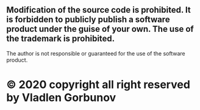 ## Modification of the source code is prohibited. It is forbidden to publicly publish a software product under the guise of your own. The use of the trademark is prohibited.
The author is not responsible or guaranteed for the use of the software product.
# © 2020 copyright all right reserved by Vladlen Gorbunov
